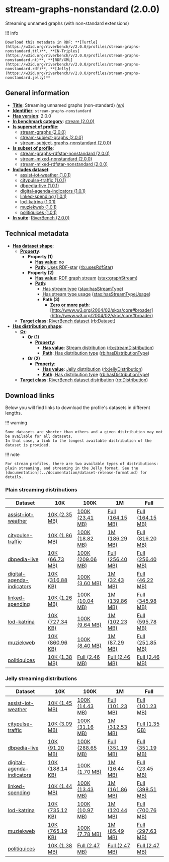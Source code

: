 # stream-graphs-nonstandard (2.0.0)

Streaming unnamed graphs (with non-standard extensions)

!!! info

    Download this metadata in RDF: **[Turtle](https://w3id.org/riverbench/v/2.0.0/profiles/stream-graphs-nonstandard.ttl)**, **[N-Triples](https://w3id.org/riverbench/v/2.0.0/profiles/stream-graphs-nonstandard.nt)**, **[RDF/XML](https://w3id.org/riverbench/v/2.0.0/profiles/stream-graphs-nonstandard.rdf)**, **[Jelly](https://w3id.org/riverbench/v/2.0.0/profiles/stream-graphs-nonstandard.jelly)**



## General information

- **<abbr title="A name given to the resource.">Title</abbr>**: Streaming unnamed graphs (non-standard) _(<abbr title="English">en</abbr>)_
- **<abbr title="An unambiguous reference to the resource within a given context.">Identifier</abbr>**: `stream-graphs-nonstandard`
- **<abbr title="Version tag of an artifact">Has version</abbr>**: 2.0.0
- **<abbr title="Indicates that the subject (either a task or a profile) is in benchmark category. This property is functional (each task/profile must be in exactly one benchmark category).">In benchmark category</abbr>**: [stream (2.0.0)](https://w3id.org/riverbench/v/2.0.0/categories/stream)
- **<abbr title="Indicates that this profile contains all datasets of the other profile">Is superset of profile</abbr>**: 
    - [stream-graphs (2.0.0)](https://w3id.org/riverbench/v/2.0.0/profiles/stream-graphs)
    - [stream-subject-graphs (2.0.0)](https://w3id.org/riverbench/v/2.0.0/profiles/stream-subject-graphs)
    - [stream-subject-graphs-nonstandard (2.0.0)](https://w3id.org/riverbench/v/2.0.0/profiles/stream-subject-graphs-nonstandard)
- **<abbr title="Indicates that this profile's datasets are all in the other profile">Is subset of profile</abbr>**: 
    - [stream-graphs-rdfstar-nonstandard (2.0.0)](https://w3id.org/riverbench/v/2.0.0/profiles/stream-graphs-rdfstar-nonstandard)
    - [stream-mixed-nonstandard (2.0.0)](https://w3id.org/riverbench/v/2.0.0/profiles/stream-mixed-nonstandard)
    - [stream-mixed-rdfstar-nonstandard (2.0.0)](https://w3id.org/riverbench/v/2.0.0/profiles/stream-mixed-rdfstar-nonstandard)
- **<abbr title="Indicates which datasets are included in the profile">Includes dataset</abbr>**: 
    - [assist-iot-weather (1.0.1)](https://w3id.org/riverbench/datasets/assist-iot-weather/1.0.1)
    - [citypulse-traffic (1.0.1)](https://w3id.org/riverbench/datasets/citypulse-traffic/1.0.1)
    - [dbpedia-live (1.0.1)](https://w3id.org/riverbench/datasets/dbpedia-live/1.0.1)
    - [digital-agenda-indicators (1.0.1)](https://w3id.org/riverbench/datasets/digital-agenda-indicators/1.0.1)
    - [linked-spending (1.0.1)](https://w3id.org/riverbench/datasets/linked-spending/1.0.1)
    - [lod-katrina (1.0.1)](https://w3id.org/riverbench/datasets/lod-katrina/1.0.1)
    - [muziekweb (1.0.1)](https://w3id.org/riverbench/datasets/muziekweb/1.0.1)
    - [politiquices (1.0.1)](https://w3id.org/riverbench/datasets/politiquices/1.0.1)
- **<abbr title="Indicates the benchmark suite to which a dataset or profile belongs">In suite</abbr>**: [RiverBench (2.0.0)](https://w3id.org/riverbench/v/2.0.0)

## Technical metadata

- **<abbr title="Specifies the SHACL shape of distributions that are allowed in a given benchmark profile.">Has dataset shape</abbr>**: 
    - **<abbr title="Links a shape to its property shapes.">Property</abbr>**:     
        - **Property (1)**    
            - **<abbr title="Specifies a value that must be among the value nodes.">Has value</abbr>**: no
            - **<abbr title="Specifies the property path of a property shape.">Path</abbr>**: <abbr title="Whether the dataset uses RDF-star features.">Uses RDF-star</abbr> ([rb:usesRdfStar](https://w3id.org/riverbench/schema/metadata#usesRdfStar))
        - **Property (2)**    
            - **<abbr title="Specifies a value that must be among the value nodes.">Has value</abbr>**: <abbr title="An RDF graph stream is a grouped RDF stream whose elements are unnamed (default) RDF graphs.">RDF graph stream</abbr> ([stax:graphStream](https://w3id.org/stax/ontology#graphStream))
            - **<abbr title="Specifies the property path of a property shape.">Path</abbr>**:     
                - <abbr title="For an RDF stream type usage, this property indicates which stream type is used.">Has stream type</abbr> ([stax:hasStreamType](https://w3id.org/stax/ontology#hasStreamType))
                - <abbr title="Inverse of stax:isUsageOf – indicates that the subject is related to a usage of an RDF stream type.  The subject for this property can be for example a published stream on the Web (e.g., vocals:RDFStream) or a scientific publication that discusses a usage of an RDF stream type.">Has stream type usage</abbr> ([stax:hasStreamTypeUsage](https://w3id.org/stax/ontology#hasStreamTypeUsage))
                - **Path (3)**    
                    - **<abbr title="The (single) value of this property represents a path that is matched zero or more times.">Zero or more path</abbr>**: [http://www.w3.org/2004/02/skos/core#broader](http://www.w3.org/2004/02/skos/core#broader)
    - **<abbr title="Links a shape to a class, indicating that all instances of the class must conform to the shape.">Target class</abbr>**: <abbr title="A dataset in the RiverBench benchmark suite">RiverBench dataset</abbr> ([rb:Dataset](https://w3id.org/riverbench/schema/metadata#Dataset))
- **<abbr title="Specifies the SHACL shape of distributions that are allowed in a given benchmark profile.">Has distribution shape</abbr>**: 
    - **<abbr title="Specifies a list of shapes so that the value nodes must conform to at least one of the shapes.">Or</abbr>**:     
        - **Or (1)**    
            - **<abbr title="Links a shape to its property shapes.">Property</abbr>**:     
                - **<abbr title="Specifies a value that must be among the value nodes.">Has value</abbr>**: <abbr title="The dataset is distributed as a stream of RDF datasets or RDF graphs (grouped RDF stream in RDF-STaX).">Stream distribution</abbr> ([rb:streamDistribution](https://w3id.org/riverbench/schema/metadata#streamDistribution))
                - **<abbr title="Specifies the property path of a property shape.">Path</abbr>**: <abbr title="Indicates the type of RiverBench dataset distribution">Has distribution type</abbr> ([rb:hasDistributionType](https://w3id.org/riverbench/schema/metadata#hasDistributionType))
        - **Or (2)**    
            - **<abbr title="Links a shape to its property shapes.">Property</abbr>**:     
                - **<abbr title="Specifies a value that must be among the value nodes.">Has value</abbr>**: <abbr title="A streaming distribution in the Jelly binary format.">Jelly distribution</abbr> ([rb:jellyDistribution](https://w3id.org/riverbench/schema/metadata#jellyDistribution))
                - **<abbr title="Specifies the property path of a property shape.">Path</abbr>**: <abbr title="Indicates the type of RiverBench dataset distribution">Has distribution type</abbr> ([rb:hasDistributionType](https://w3id.org/riverbench/schema/metadata#hasDistributionType))
    - **<abbr title="Links a shape to a class, indicating that all instances of the class must conform to the shape.">Target class</abbr>**: <abbr title="A distribution of a dataset in the RiverBench benchmark suite.">RiverBench dataset distribution</abbr> ([rb:Distribution](https://w3id.org/riverbench/schema/metadata#Distribution))


## Download links

Below you will find links to download the profile's datasets in different lengths.

!!! warning

    Some datasets are shorter than others and a given distribution may not be available for all datasets.
    In that case, a link to the longest available distribution of the dataset is provided.

!!! note

    For stream profiles, there are two available types of distributions: plain streaming, and streaming in the Jelly format. See the [documentation](../documentation/dataset-release-format.md) for details.

### Plain streaming distributions

Dataset | 10K | 100K | 1M | Full
--- | --- | --- | --- | ---
[assist-iot-weather](https://w3id.org/riverbench/datasets/assist-iot-weather/1.0.1) | [10K (2.35 MB)](https://w3id.org/riverbench/datasets/assist-iot-weather/1.0.1/files/stream_10K.tar.gz) | [100K (23.41 MB)](https://w3id.org/riverbench/datasets/assist-iot-weather/1.0.1/files/stream_100K.tar.gz) | [Full (164.15 MB)](https://w3id.org/riverbench/datasets/assist-iot-weather/1.0.1/files/stream_full.tar.gz) | [Full (164.15 MB)](https://w3id.org/riverbench/datasets/assist-iot-weather/1.0.1/files/stream_full.tar.gz)
[citypulse-traffic](https://w3id.org/riverbench/datasets/citypulse-traffic/1.0.1) | [10K (1.86 MB)](https://w3id.org/riverbench/datasets/citypulse-traffic/1.0.1/files/stream_10K.tar.gz) | [100K (18.82 MB)](https://w3id.org/riverbench/datasets/citypulse-traffic/1.0.1/files/stream_100K.tar.gz) | [1M (186.29 MB)](https://w3id.org/riverbench/datasets/citypulse-traffic/1.0.1/files/stream_1M.tar.gz) | [Full (816.20 MB)](https://w3id.org/riverbench/datasets/citypulse-traffic/1.0.1/files/stream_full.tar.gz)
[dbpedia-live](https://w3id.org/riverbench/datasets/dbpedia-live/1.0.1) | [10K (66.73 MB)](https://w3id.org/riverbench/datasets/dbpedia-live/1.0.1/files/stream_10K.tar.gz) | [100K (209.06 MB)](https://w3id.org/riverbench/datasets/dbpedia-live/1.0.1/files/stream_100K.tar.gz) | [Full (256.40 MB)](https://w3id.org/riverbench/datasets/dbpedia-live/1.0.1/files/stream_full.tar.gz) | [Full (256.40 MB)](https://w3id.org/riverbench/datasets/dbpedia-live/1.0.1/files/stream_full.tar.gz)
[digital-agenda-indicators](https://w3id.org/riverbench/datasets/digital-agenda-indicators/1.0.1) | [10K (316.88 KB)](https://w3id.org/riverbench/datasets/digital-agenda-indicators/1.0.1/files/stream_10K.tar.gz) | [100K (3.60 MB)](https://w3id.org/riverbench/datasets/digital-agenda-indicators/1.0.1/files/stream_100K.tar.gz) | [1M (32.43 MB)](https://w3id.org/riverbench/datasets/digital-agenda-indicators/1.0.1/files/stream_1M.tar.gz) | [Full (46.22 MB)](https://w3id.org/riverbench/datasets/digital-agenda-indicators/1.0.1/files/stream_full.tar.gz)
[linked-spending](https://w3id.org/riverbench/datasets/linked-spending/1.0.1) | [10K (1.26 MB)](https://w3id.org/riverbench/datasets/linked-spending/1.0.1/files/stream_10K.tar.gz) | [100K (10.04 MB)](https://w3id.org/riverbench/datasets/linked-spending/1.0.1/files/stream_100K.tar.gz) | [1M (139.86 MB)](https://w3id.org/riverbench/datasets/linked-spending/1.0.1/files/stream_1M.tar.gz) | [Full (345.98 MB)](https://w3id.org/riverbench/datasets/linked-spending/1.0.1/files/stream_full.tar.gz)
[lod-katrina](https://w3id.org/riverbench/datasets/lod-katrina/1.0.1) | [10K (727.34 KB)](https://w3id.org/riverbench/datasets/lod-katrina/1.0.1/files/stream_10K.tar.gz) | [100K (9.64 MB)](https://w3id.org/riverbench/datasets/lod-katrina/1.0.1/files/stream_100K.tar.gz) | [1M (102.23 MB)](https://w3id.org/riverbench/datasets/lod-katrina/1.0.1/files/stream_1M.tar.gz) | [Full (595.78 MB)](https://w3id.org/riverbench/datasets/lod-katrina/1.0.1/files/stream_full.tar.gz)
[muziekweb](https://w3id.org/riverbench/datasets/muziekweb/1.0.1) | [10K (860.96 KB)](https://w3id.org/riverbench/datasets/muziekweb/1.0.1/files/stream_10K.tar.gz) | [100K (8.40 MB)](https://w3id.org/riverbench/datasets/muziekweb/1.0.1/files/stream_100K.tar.gz) | [1M (87.29 MB)](https://w3id.org/riverbench/datasets/muziekweb/1.0.1/files/stream_1M.tar.gz) | [Full (251.85 MB)](https://w3id.org/riverbench/datasets/muziekweb/1.0.1/files/stream_full.tar.gz)
[politiquices](https://w3id.org/riverbench/datasets/politiquices/1.0.1) | [10K (1.38 MB)](https://w3id.org/riverbench/datasets/politiquices/1.0.1/files/stream_10K.tar.gz) | [Full (2.46 MB)](https://w3id.org/riverbench/datasets/politiquices/1.0.1/files/stream_full.tar.gz) | [Full (2.46 MB)](https://w3id.org/riverbench/datasets/politiquices/1.0.1/files/stream_full.tar.gz) | [Full (2.46 MB)](https://w3id.org/riverbench/datasets/politiquices/1.0.1/files/stream_full.tar.gz)

### Jelly streaming distributions

Dataset | 10K | 100K | 1M | Full
--- | --- | --- | --- | ---
[assist-iot-weather](https://w3id.org/riverbench/datasets/assist-iot-weather/1.0.1) | [10K (1.45 MB)](https://w3id.org/riverbench/datasets/assist-iot-weather/1.0.1/files/jelly_10K.jelly.gz) | [100K (14.43 MB)](https://w3id.org/riverbench/datasets/assist-iot-weather/1.0.1/files/jelly_100K.jelly.gz) | [Full (101.23 MB)](https://w3id.org/riverbench/datasets/assist-iot-weather/1.0.1/files/jelly_full.jelly.gz) | [Full (101.23 MB)](https://w3id.org/riverbench/datasets/assist-iot-weather/1.0.1/files/jelly_full.jelly.gz)
[citypulse-traffic](https://w3id.org/riverbench/datasets/citypulse-traffic/1.0.1) | [10K (3.09 MB)](https://w3id.org/riverbench/datasets/citypulse-traffic/1.0.1/files/jelly_10K.jelly.gz) | [100K (31.16 MB)](https://w3id.org/riverbench/datasets/citypulse-traffic/1.0.1/files/jelly_100K.jelly.gz) | [1M (312.53 MB)](https://w3id.org/riverbench/datasets/citypulse-traffic/1.0.1/files/jelly_1M.jelly.gz) | [Full (1.35 GB)](https://w3id.org/riverbench/datasets/citypulse-traffic/1.0.1/files/jelly_full.jelly.gz)
[dbpedia-live](https://w3id.org/riverbench/datasets/dbpedia-live/1.0.1) | [10K (91.20 MB)](https://w3id.org/riverbench/datasets/dbpedia-live/1.0.1/files/jelly_10K.jelly.gz) | [100K (288.65 MB)](https://w3id.org/riverbench/datasets/dbpedia-live/1.0.1/files/jelly_100K.jelly.gz) | [Full (351.19 MB)](https://w3id.org/riverbench/datasets/dbpedia-live/1.0.1/files/jelly_full.jelly.gz) | [Full (351.19 MB)](https://w3id.org/riverbench/datasets/dbpedia-live/1.0.1/files/jelly_full.jelly.gz)
[digital-agenda-indicators](https://w3id.org/riverbench/datasets/digital-agenda-indicators/1.0.1) | [10K (188.14 KB)](https://w3id.org/riverbench/datasets/digital-agenda-indicators/1.0.1/files/jelly_10K.jelly.gz) | [100K (1.70 MB)](https://w3id.org/riverbench/datasets/digital-agenda-indicators/1.0.1/files/jelly_100K.jelly.gz) | [1M (16.44 MB)](https://w3id.org/riverbench/datasets/digital-agenda-indicators/1.0.1/files/jelly_1M.jelly.gz) | [Full (23.45 MB)](https://w3id.org/riverbench/datasets/digital-agenda-indicators/1.0.1/files/jelly_full.jelly.gz)
[linked-spending](https://w3id.org/riverbench/datasets/linked-spending/1.0.1) | [10K (1.44 MB)](https://w3id.org/riverbench/datasets/linked-spending/1.0.1/files/jelly_10K.jelly.gz) | [100K (13.43 MB)](https://w3id.org/riverbench/datasets/linked-spending/1.0.1/files/jelly_100K.jelly.gz) | [1M (161.86 MB)](https://w3id.org/riverbench/datasets/linked-spending/1.0.1/files/jelly_1M.jelly.gz) | [Full (398.51 MB)](https://w3id.org/riverbench/datasets/linked-spending/1.0.1/files/jelly_full.jelly.gz)
[lod-katrina](https://w3id.org/riverbench/datasets/lod-katrina/1.0.1) | [10K (735.12 KB)](https://w3id.org/riverbench/datasets/lod-katrina/1.0.1/files/jelly_10K.jelly.gz) | [100K (10.97 MB)](https://w3id.org/riverbench/datasets/lod-katrina/1.0.1/files/jelly_100K.jelly.gz) | [1M (120.44 MB)](https://w3id.org/riverbench/datasets/lod-katrina/1.0.1/files/jelly_1M.jelly.gz) | [Full (700.76 MB)](https://w3id.org/riverbench/datasets/lod-katrina/1.0.1/files/jelly_full.jelly.gz)
[muziekweb](https://w3id.org/riverbench/datasets/muziekweb/1.0.1) | [10K (765.19 KB)](https://w3id.org/riverbench/datasets/muziekweb/1.0.1/files/jelly_10K.jelly.gz) | [100K (7.78 MB)](https://w3id.org/riverbench/datasets/muziekweb/1.0.1/files/jelly_100K.jelly.gz) | [1M (85.49 MB)](https://w3id.org/riverbench/datasets/muziekweb/1.0.1/files/jelly_1M.jelly.gz) | [Full (297.63 MB)](https://w3id.org/riverbench/datasets/muziekweb/1.0.1/files/jelly_full.jelly.gz)
[politiquices](https://w3id.org/riverbench/datasets/politiquices/1.0.1) | [10K (1.38 MB)](https://w3id.org/riverbench/datasets/politiquices/1.0.1/files/jelly_10K.jelly.gz) | [Full (2.47 MB)](https://w3id.org/riverbench/datasets/politiquices/1.0.1/files/jelly_full.jelly.gz) | [Full (2.47 MB)](https://w3id.org/riverbench/datasets/politiquices/1.0.1/files/jelly_full.jelly.gz) | [Full (2.47 MB)](https://w3id.org/riverbench/datasets/politiquices/1.0.1/files/jelly_full.jelly.gz)